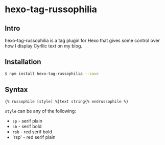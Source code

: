 hexo-tag-russophilia
===

## Intro ##

hexo-tag-russophilia is a tag plugin for Hexo that gives some control over how I display Cyrllic text on my blog.

## Installation ##

``` sh
$ npm install hexo-tag-russophilia --save
```

## Syntax

`{% russophile [style] %}text string{% endrussophile %}`

`style` can be any of the following:

* `sp`  - serif plain
* `sb`  - serif bold
* `rsb` - red serif bold
* 'rsp' - red serif plain
